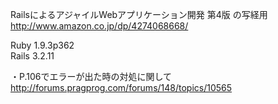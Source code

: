 RailsによるアジャイルWebアプリケーション開発 第4版 の写経用  
http://www.amazon.co.jp/dp/4274068668/  

Ruby 1.9.3p362  
Rails 3.2.11  


・P.106でエラーが出た時の対処に関して  
http://forums.pragprog.com/forums/148/topics/10565